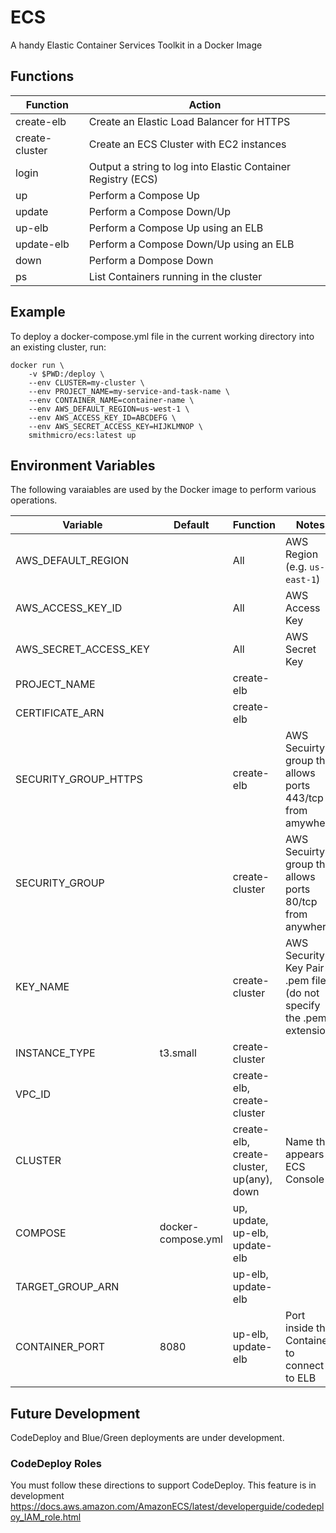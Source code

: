 # ECS
A handy Elastic Container Services Toolkit in a Docker Image

## Functions
| Function | Action |
|---|---|
|create-elb      | Create an Elastic Load Balancer for HTTPS|
|create-cluster  | Create an ECS Cluster with EC2 instances|
|login           | Output a string to log into Elastic Container Registry (ECS)|
|up              | Perform a Compose Up|
|update          | Perform a Compose Down/Up|
|up-elb          | Perform a Compose Up using an ELB|
|update-elb      | Perform a Compose Down/Up using an ELB|
|down            | Perform a Dompose Down|
|ps              | List Containers running in the cluster|

## Example
To deploy a docker-compose.yml file in the current working directory into an existing cluster, run:
```
docker run \
    -v $PWD:/deploy \
    --env CLUSTER=my-cluster \
    --env PROJECT_NAME=my-service-and-task-name \
    --env CONTAINER_NAME=container-name \
    --env AWS_DEFAULT_REGION=us-west-1 \
    --env AWS_ACCESS_KEY_ID=ABCDEFG \
    --env AWS_SECRET_ACCESS_KEY=HIJKLMNOP \
    smithmicro/ecs:latest up
```

## Environment Variables
The following varaiables are used by the Docker image to perform various operations.

| Variable | Default | Function | Notes |
|---|---|---|---|
|AWS_DEFAULT_REGION||All|AWS Region (e.g. `us-east-1`)|
|AWS_ACCESS_KEY_ID||All|AWS Access Key|
|AWS_SECRET_ACCESS_KEY||All|AWS Secret Key|
|PROJECT_NAME||create-elb||
|CERTIFICATE_ARN||create-elb||
|SECURITY_GROUP_HTTPS||create-elb|AWS Secuirty group that allows ports 443/tcp from amywhere|
|SECURITY_GROUP||create-cluster|AWS Secuirty group that allows ports 80/tcp from anywhere|
|KEY_NAME||create-cluster|AWS Security Key Pair .pem file (do not specify the .pem extension)|
|INSTANCE_TYPE|t3.small|create-cluster||
|VPC_ID||create-elb, create-cluster||
|CLUSTER||create-elb, create-cluster, up(any), down|Name that appears in ECS Console|
|COMPOSE|docker-compose.yml|up, update, up-elb, update-elb||
|TARGET_GROUP_ARN||up-elb, update-elb||
|CONTAINER_PORT|8080|up-elb, update-elb|Port inside the Container to connect to ELB|

## Future Development
CodeDeploy and Blue/Green deployments are under development.

### CodeDeploy Roles
You must follow these directions to support CodeDeploy.
This feature is in development
https://docs.aws.amazon.com/AmazonECS/latest/developerguide/codedeploy_IAM_role.html
